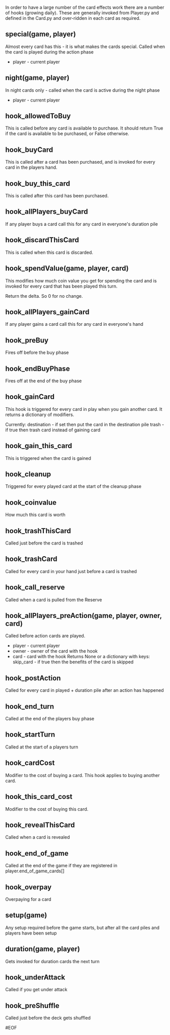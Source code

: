 In order to have a large number of the card effects work there are a number of hooks (growing daily).
These are generally invoked from Player.py and defined in the Card.py and over-ridden in each card as required.

special(game, player)
---------------------
Almost every card has this - it is what makes the cards special.
Called when the card is played during the action phase
* player - current player

night(game, player)
-------------------
In night cards only - called when the card is active during the night phase
* player - current player

hook_allowedToBuy
----------------
This is called before any card is available to purchase.
It should return True if the card is available to be purchased, or False otherwise.

hook_buyCard
------------
This is called after a card has been purchased, and is invoked for
every card in the players hand.

hook_buy_this_card
------------------
This is called after this card has been purchased.

hook_allPlayers_buyCard
---------------
If any player buys a card call this for any card in everyone's duration pile


hook_discardThisCard
----------------
This is called when this card is discarded.

hook_spendValue(game, player, card)
-----------------------------------
This modifies how much coin value you get for spending the card and
is invoked for every card that has been played this turn.

Return the delta. So 0 for no change.

hook_allPlayers_gainCard
---------------
If any player gains a card call this for any card in everyone's hand

hook_preBuy
-----------
Fires off before the buy phase

hook_endBuyPhase
-----------
Fires off at the end of the buy phase

hook_gainCard
-------------
This hook is triggered for every card in play when you gain
another card.
It returns a dictionary of modifiers.

Currently:
    destination - if set then put the card in the destination pile
    trash - if true then trash card instead of gaining card

hook_gain_this_card
-------------
This is triggered when the card is gained

hook_cleanup
------------
Triggered for every played card at the start of the cleanup phase

hook_coinvalue
--------------
How much this card is worth

hook_trashThisCard
--------------
Called just before the card is trashed

hook_trashCard
--------------
Called for every card in your hand just before a card is trashed

hook_call_reserve
--------------
Called when a card is pulled from the Reserve

hook_allPlayers_preAction(game, player, owner, card)
----------------------------------------------------
Called before action cards are played.
* player - current player
* owner - owner of the card with the hook
* card - card with the hook
Returns None or a dictionary with keys:
    skip_card - if true then the benefits of the card is skipped

hook_postAction
---------------
Called for every card in played + duration pile after an action has happened

hook_end_turn
------------
Called at the end of the players buy phase

hook_startTurn
--------------
Called at the start of a players turn

hook_cardCost
------------
Modifier to the cost of buying a card. This hook applies to buying another card.

hook_this_card_cost
-----------------
Modifier to the cost of buying this card.

hook_revealThisCard
-----------------
Called when a card is revealed

hook_end_of_game
----------------
Called at the end of the game if they are registered in player.end_of_game_cards[]

hook_overpay
------------
Overpaying for a card

setup(game)
-----------
Any setup required before the game starts, but after all the card piles and players have been setup

duration(game, player)
----------------------
Gets invoked for duration cards the next turn

hook_underAttack
----------------
Called if you get under attack

hook_preShuffle
---------------
Called just before the deck gets shuffled

#EOF
